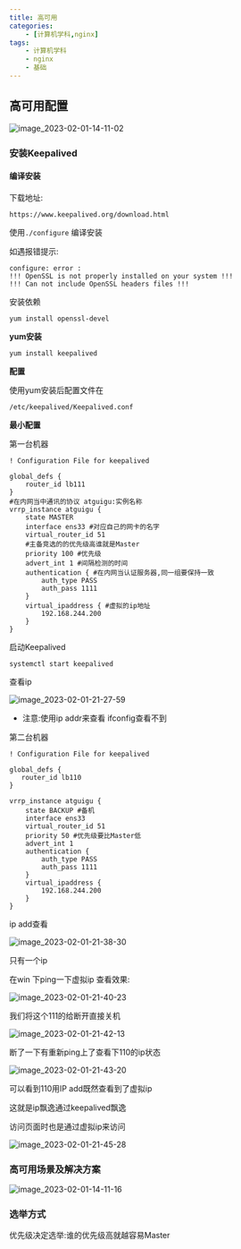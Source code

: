 ```yaml
---
title: 高可用
categories:
    - [计算机学科,nginx]
tags:
    - 计算机学科
    - nginx
    - 基础
---
```


## 高可用配置

![image_2023-02-01-14-11-02](https://raw.githubusercontent.com/PigPigLetsGo/imeages/master/image_2023-02-01-14-11-02_20230225142326.png)

### 安装Keepalived

#### 编译安装

下载地址:

`https://www.keepalived.org/download.html` 

使用`./configure` 编译安装

如遇报错提示:

```
configure: error :
!!! OpenSSL is not properly installed on your system !!!
!!! Can not include OpenSSL headers files !!!
```

安装依赖

```
yum install openssl-devel
```

**yum安装** 

```
yum install keepalived
```

**配置** 

使用yum安装后配置文件在

`/etc/keepalived/Keepalived.conf` 

**最小配置** 

第一台机器

```
! Configuration File for keepalived

global_defs {
	router_id lb111
}
#在内网当中通讯的协议 atguigu:实例名称
vrrp_instance atguigu {
    state MASTER
    interface ens33 #对应自己的网卡的名字
    virtual_router_id 51
    #主备竞选的的优先级高谁就是Master
    priority 100 #优先级
    advert_int 1 #间隔检测的时间
    authentication { #在内网当认证服务器,同一组要保持一致
        auth_type PASS
        auth_pass 1111
    }
    virtual_ipaddress { #虚拟的ip地址
        192.168.244.200
    }
}
```

启动Keepalived

```
systemctl start keepalived
```

查看ip

![image_2023-02-01-21-27-59](https://raw.githubusercontent.com/PigPigLetsGo/imeages/master/image_2023-02-01-21-27-59_20230225142344.png)

- 注意:使用ip addr来查看 ifconfig查看不到

第二台机器

```
! Configuration File for keepalived

global_defs {
   router_id lb110
}

vrrp_instance atguigu {
    state BACKUP #备机
    interface ens33 
    virtual_router_id 51
    priority 50 #优先级要比Master低
    advert_int 1
    authentication {
        auth_type PASS
        auth_pass 1111
    }
    virtual_ipaddress {
        192.168.244.200
    }
}
```

ip add查看

![image_2023-02-01-21-38-30](https://raw.githubusercontent.com/PigPigLetsGo/imeages/master/image_2023-02-01-21-38-30_20230225142357.png)

只有一个ip

在win 下ping一下虚拟ip 查看效果:

![image_2023-02-01-21-40-23](https://raw.githubusercontent.com/PigPigLetsGo/imeages/master/image_2023-02-01-21-40-23_20230225142409.png)

我们将这个111的给断开直接关机

![image_2023-02-01-21-42-13](https://raw.githubusercontent.com/PigPigLetsGo/imeages/master/image_2023-02-01-21-42-13_20230225142420.png)

断了一下有重新ping上了查看下110的ip状态

![image_2023-02-01-21-43-20](https://raw.githubusercontent.com/PigPigLetsGo/imeages/master/image_2023-02-01-21-43-20_20230225142431.png)

可以看到110用IP add既然查看到了虚拟ip

这就是ip飘逸通过keepalived飘逸

访问页面时也是通过虚拟ip来访问

![image_2023-02-01-21-45-28](https://raw.githubusercontent.com/PigPigLetsGo/imeages/master/image_2023-02-01-21-45-28_20230225142445.png)

### 高可用场景及解决方案

![image_2023-02-01-14-11-16](https://raw.githubusercontent.com/PigPigLetsGo/imeages/master/image_2023-02-01-14-11-16_20230225142457.png)


### 选举方式

优先级决定选举:谁的优先级高就越容易Master

